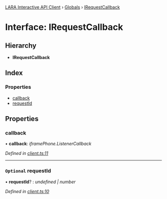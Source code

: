 [LARA Interactive API Client](../README.md) › [Globals](../globals.md) › [IRequestCallback](irequestcallback.md)

# Interface: IRequestCallback

## Hierarchy

* **IRequestCallback**

## Index

### Properties

* [callback](irequestcallback.md#callback)
* [requestId](irequestcallback.md#optional-requestid)

## Properties

###  callback

• **callback**: *iframePhone.ListenerCallback*

*Defined in [client.ts:11](../../../lara-typescript/src/interactive-api-client/client.ts#L11)*

___

### `Optional` requestId

• **requestId**? : *undefined | number*

*Defined in [client.ts:10](../../../lara-typescript/src/interactive-api-client/client.ts#L10)*
